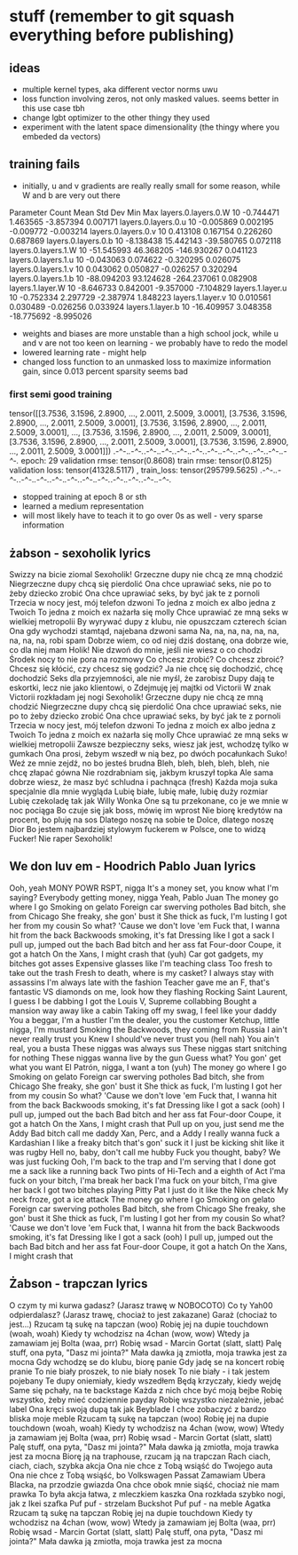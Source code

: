 # stuff (remember to git squash everything before publishing)

## ideas
- multiple kernel types, aka different vector norms uwu
- loss function involving zeros, not only masked values. seems better in this use case tbh
- change lgbt optimizer to the other thingy they used
- experiment with the latent space dimensionality (the thingy where you embeded da vectors)

## training fails
- initially, u and v gradients are really really small for some reason, while W and b are very out there

Parameter	Count	Mean	Std Dev	Min	Max
layers.0.layers.0.W	10	-0.744471	1.463565	-3.857394	0.007171
layers.0.layers.0.u	10	-0.005869	0.002195	-0.009772	-0.003214
layers.0.layers.0.v	10	0.413108	0.167154	0.226260	0.687869
layers.0.layers.0.b	10	-8.138438	15.442143	-39.580765	0.072118
layers.0.layers.1.W	10	-51.545993	46.368205	-146.930267	0.041123
layers.0.layers.1.u	10	-0.043063	0.074622	-0.320295	0.026075
layers.0.layers.1.v	10	0.043062	0.050827	-0.026257	0.320294
layers.0.layers.1.b	10	-88.094203	93.124628	-264.237061	0.082908
layers.1.layer.W	10	-8.646733	0.842001	-9.357000	-7.104829
layers.1.layer.u	10	-0.752334	2.297729	-2.387974	1.848223
layers.1.layer.v	10	0.010561	0.030489	-0.026256	0.033924
layers.1.layer.b	10	-16.409957	3.048358	-18.775692	-8.995026

- weights and biases are more unstable than a high school jock, while u and v are not too keen on learning - we probably have to redo the model 
- lowered learning rate - might help
- changed loss function to an unmasked loss to maximize information gain, since 0.013 percent sparsity seems bad

### first semi good training

tensor([[3.7536, 3.1596, 2.8900,  ..., 2.0011, 2.5009, 3.0001],
        [3.7536, 3.1596, 2.8900,  ..., 2.0011, 2.5009, 3.0001],
        [3.7536, 3.1596, 2.8900,  ..., 2.0011, 2.5009, 3.0001],
        ...,
        [3.7536, 3.1596, 2.8900,  ..., 2.0011, 2.5009, 3.0001],
        [3.7536, 3.1596, 2.8900,  ..., 2.0011, 2.5009, 3.0001],
        [3.7536, 3.1596, 2.8900,  ..., 2.0011, 2.5009, 3.0001]])
.-^-._.-^-._.-^-._.-^-._.-^-._.-^-._.-^-._.-^-._.-^-._.-^-._.-^-._.-^-._
epoch: 29
validation rmse: tensor(0.8608) train rmse: tensor(0.8125)
validation loss:  tensor(41328.5117) , train_loss:  tensor(295799.5625)
.-^-._.-^-._.-^-._.-^-._.-^-._.-^-._.-^-._.-^-._.-^-._.-^-._.-^-._.-^-._

- stopped training at epoch 8 or sth
- learned a medium representation 
- will most likely have to teach it to go over 0s as well - very sparse information

## żabson - sexoholik lyrics
Swizzy na bicie ziomal
Sexoholik!
Grzeczne dupy nie chcą ze mną chodzić
Niegrzeczne dupy chcą się pierdolić
Ona chce uprawiać seks, nie po to żeby dziecko zrobić
Ona chce uprawiać seks, by być jak te z pornoli
Trzecia w nocy jest, mój telefon dzwoni
To jedna z moich ex albo jedna z Twoich
To jedna z moich ex nażarła się molly
Chce uprawiać ze mną seks w wielkiej metropolii
By wyrywać dupy z klubu, nie opuszczam czterech ścian
Ona gdy wychodzi stamtąd, najebana dzwoni sama
Na, na, na, na, na, na, na, na, na, robi spam
Dobrze wiem, co od niej dziś dostanę, ona dobrze wie, co dla niej mam
Holik! Nie dzwoń do mnie, jeśli nie wiesz o co chodzi
Środek nocy to nie pora na rozmowy
Co chcesz zrobić? Co chcesz zbroić?
Chcesz się kłócić, czy chcesz się godzić?
Ja nie chcę się dochodzić, chcę dochodzić
Seks dla przyjemności, ale nie myśl, że zarobisz
Dupy dają te eskortki, lecz nie jako klientowi, o
Zdejmuję jej majtki od Victorii
W znak Victorii rozkładam jej nogi
Sexoholik!
Grzeczne dupy nie chcą ze mną chodzić
Niegrzeczne dupy chcą się pierdolić
Ona chce uprawiać seks, nie po to żeby dziecko zrobić
Ona chce uprawiać seks, by być jak te z pornoli
Trzecia w nocy jest, mój telefon dzwoni
To jedna z moich ex albo jedna z Twoich
To jedna z moich ex nażarła się molly
Chce uprawiać ze mną seks w wielkiej metropolii
Zawsze bezpieczny seks, wiesz jak jest, wchodzę tylko w gumkach
Ona prosi, żebym wszedł w nią bez, po dwóch pocałunkach
Suko! Weź ze mnie zejdź, no bo jesteś brudna
Bleh, bleh, bleh, bleh, bleh, nie chcę złapać gówna
Nie rozdrabniam się, jakbym kruszył topka
Ale sama dobrze wiesz, że masz być schludna i pachnąca (fresh)
Każda moja suka specjalnie dla mnie wygląda
Lubię białe, lubię małe, lubię duży rozmiar
Lubię czekoladę tak jak Willy Wonka
One są tu przekonane, co je we mnie w noc pociąga
Bo czuje się jak boss, mówię im wprost
Nie biorę kredytów na procent, bo pluję na sos
Dlatego noszę na sobie te Dolce, dlatego noszę Dior
Bo jestem najbardziej stylowym fuckerem w Polsce, one to widzą
Fucker! Nie raper
Sexoholik!
## We don luv em - Hoodrich Pablo Juan lyrics
Ooh, yeah
MONY POWR RSPT, nigga
It's a money set, you know what I'm saying?
Everybody getting money, nigga
Yeah, Pablo Juan
The money go where I go
Smoking on gelato
Foreign car swerving potholes
Bad bitch, she from Chicago
She freaky, she gon' bust it
She thick as fuck, I'm lusting
I got her from my cousin
So what? 'Cause we don't love 'em
Fuck that, I wanna hit from the back
Backwoods smoking, it's fat
Dressing like I got a sack
I pull up, jumped out the bach
Bad bitch and her ass fat
Four-door Coupe, it got a hatch
On the Xans, I might crash that (yuh)
Car got gadgets, my bitches got asses
Expensive glasses like I'm teaching class
Too fresh to take out the trash
Fresh to death, where is my casket?
I always stay with assassins
I'm always late with the fashion
Teacher gave me an F, that's fantastic
VS diamonds on me, look how they flashing
Rocking Saint Laurent, I guess I be dabbing
I got the Louis V, Supreme collabbing
Bought a mansion way away like a cabin
Taking off my swag, I feel like your daddy
You a beggar, I'm a hustler
I'm the dealer, you the customer
Ketchup, little nigga, I'm mustard
Smoking the Backwoods, they coming from Russia
I ain't never really trust you
Knew I should've never trust you (hell nah)
You ain't real, you a busta
These niggas was always sus
These niggas start snitching for nothing
These niggas wanna live by the gun
Guess what? You gon' get what you want
El Patrón, nigga, I want a ton (yuh)
The money go where I go
Smoking on gelato
Foreign car swerving potholes
Bad bitch, she from Chicago
She freaky, she gon' bust it
She thick as fuck, I'm lusting
I got her from my cousin
So what? 'Cause we don't love 'em
Fuck that, I wanna hit from the back
Backwoods smoking, it's fat
Dressing like I got a sack (ooh)
I pull up, jumped out the bach
Bad bitch and her ass fat
Four-door Coupe, it got a hatch
On the Xans, I might crash that
Pull up on you, just send me the Addy
Bad bitch call me daddy
Xan, Perc, and a Addy
I really wanna fuck a Kardashian
I like a freaky bitch that's gon' suck it
I just be kicking shit like it was rugby
Hell no, baby, don't call me hubby
Fuck you thought, baby? We was just fucking
Ooh, I'm back to the trap and I'm serving that
I done got me a sack like a running back
Two pints of Hi-Tech and a eighth of Act
I'ma fuck on your bitch, I'ma break her back
I'ma fuck on your bitch, I'ma give her back
I got two bitches playing Pitty Pat
I just do it like the Nike check
My neck froze, got a ice attack
The money go where I go
Smoking on gelato
Foreign car swerving potholes
Bad bitch, she from Chicago
She freaky, she gon' bust it
She thick as fuck, I'm lusting
I got her from my cousin
So what? 'Cause we don't love 'em
Fuck that, I wanna hit from the back
Backwoods smoking, it's fat
Dressing like I got a sack (ooh)
I pull up, jumped out the bach
Bad bitch and her ass fat
Four-door Coupe, it got a hatch
On the Xans, I might crash that
## Żabson - trapczan lyrics
O czym ty mi kurwa gadasz? (Jarasz trawę w NOBOCOTO)
Co ty Yah00 odpierdalasz? (Jarasz trawę, chociaż to jest zakazane)
Garaż (chociaż to jest...)
Rzucam tą sukę na tapczan (woo)
Robię jej na dupie touchdown (woah, woah)
Kiedy ty wchodzisz na 4chan (wow, wow)
Wtedy ja zamawiam jej Bolta (waa, prr)
Robię wsad - Marcin Gortat (slatt, slatt)
Palę stuff, ona pyta, "Dasz mi jointa?"
Mała dawka ją zmiotła, moja trawka jest za mocna
Gdy wchodzę se do klubu, biorę panie
Gdy jadę se na koncert robię pranie
To nie biały proszek, to nie biały nosek
To nie biały - i tak jestem pojebany
Te dupy oniemiały, kiedy wszedłem
Będą krzyczały, kiedy wejdę
Same się pchały, na te backstage
Każda z nich chce być moją bejbe
Robię wszystko, żeby mieć codziennie payday
Robię wszystko niezależnie, jebać label
Ona kręci swoją dupą tak jak Beyblade
I chce zobaczyć z bardzo bliska moje meble
Rzucam tą sukę na tapczan (woo)
Robię jej na dupie touchdown (woah, woah)
Kiedy ty wchodzisz na 4chan (wow, wow)
Wtedy ja zamawiam jej Bolta (waa, prr)
Robię wsad - Marcin Gortat (slatt, slatt)
Palę stuff, ona pyta, "Dasz mi jointa?"
Mała dawka ją zmiotła, moja trawka jest za mocna
Biorę ją na traphouse, rzucam ją na trapczan
Rach ciach, ciach, ciach, szybka akcja
Ona nie chce z Tobą wsiąść do Twojego auta
Ona nie chce z Tobą wsiąść, bo Volkswagen Passat
Zamawiam Ubera Blacka, na przodzie gwiazda
Ona chce obok mnie siąść, chociaż nie mam prawka
To była akcja łatwa, z mleczkiem kaszka
Ona rozkłada szybko nogi, jak z Ikei szafka
Puf puf - strzelam Buckshot
Puf puf - na meble Agatka
Rzucam tą sukę na tapczan
Robię jej na dupie touchdown
Kiedy ty wchodzisz na 4chan (wow, wow)
Wtedy ja zamawiam jej Bolta (waa, prr)
Robię wsad - Marcin Gortat (slatt, slatt)
Palę stuff, ona pyta, "Dasz mi jointa?"
Mała dawka ją zmiotła, moja trawka jest za mocna
